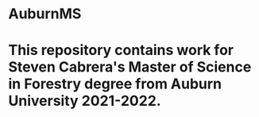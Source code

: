 # AuburnMS

# This repository contains work for Steven Cabrera's Master of Science in Forestry degree from Auburn University 2021-2022.